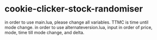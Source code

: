 # cookie-clicker-stock-randomiser
in order to use main.lua, please change all variables. TTMC is time until mode change.
in order to use alternateversion.lua, input in order of price, mode, time till mode change, and delta.
